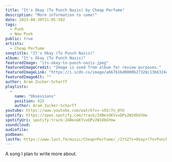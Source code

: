 ```yaml
---
title: "It's Okay (To Punch Nazis) by Cheap Perfume"
description: "More information to come!"
date: 2023-08-30T21:05:59Z
tags:
  - Punk
  - New Punk
public: true
artists:
  - Cheap Perfume
songtitle: "It's Okay (To Punch Nazis)"
album: "It's Okay (To Punch Nazis)"
featuredImage: "its-okay-to-punch-nazis.jpeg"
featuredImageCredit: "Image is used from album for review purposes."
featuredImageLink: "https://i.scdn.co/image/ab67616d0000b27328c13b6324c4239404c75963"
featuredImageAlt: ""
author: Aram Zucker-Scharff
playlists:
  -
    name: "Obsessions"
    position: 425
    author: Aram Zucker-Scharff
youtube: https://www.youtube.com/watch?v=-sOSr7n_8YU
spotify: https://open.spotify.com/track/24BexGKYvuQPv2W1ObGYmw
spotifyUri: spotify:track:24BexGKYvuQPv2W1ObGYmw
soundcloud:
audiofile:
podbean:
lastfm: https://www.last.fm/music/Cheap+Perfume/_/It%27s+Okay+(To+Punch+Nazis)
---
```


A song I plan to write more about.
		